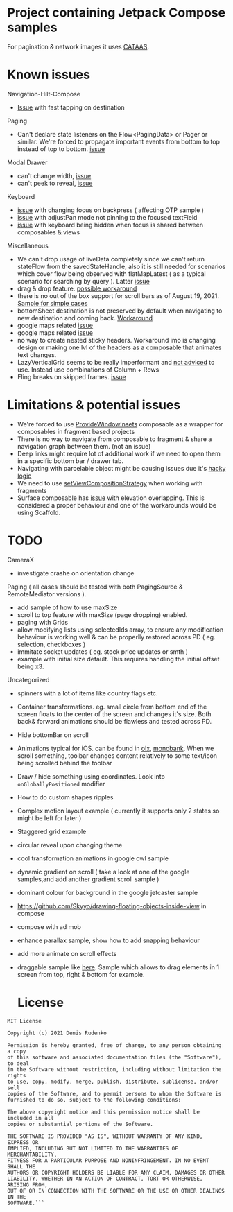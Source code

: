 # Project containing Jetpack Compose samples 
For pagination & network images it uses [CATAAS](https://cataas.com/#/).

# Known issues

Navigation-Hilt-Compose
- [Issue](https://issuetracker.google.com/issues/200817333) with fast tapping on destination

Paging
- Can't declare state listeners on the Flow<PagingData<Value>> or Pager or similar. We're forced to propagate important events from bottom to top instead of top to bottom. [issue](https://issuetracker.google.com/issues/200577793)

Modal Drawer
- can't change width, [issue](https://issuetracker.google.com/issues/190879368)
- can't peek to reveal, [issue](https://issuetracker.google.com/issues/167408603)

Keyboard
- [issue](https://issuetracker.google.com/issues/187746439) with changing focus on backpress ( affecting OTP sample )
- [issue](https://issuetracker.google.com/issues/199297778) with adjustPan mode not pinning to the focused textField
- [issue](https://issuetracker.google.com/issues/199561561) with keyboard being hidden when focus is shared between composables & views

Miscellaneous
- We can't drop usage of liveData completely since we can't return stateFlow from the savedStateHandle, also it is still needed for scenarios which cover flow being observed with flatMapLatest ( as a typical scenario for searching by query ). Latter [issue](https://github.com/Kotlin/kotlinx.coroutines/issues/2223)
- drag & drop feature. [possible workaround](https://stackoverflow.com/questions/64913067/reorder-lazycolumn-items-with-drag-drop)
- there is no out of the box support for scroll bars as of August 19, 2021. [Sample for simple cases](https://stackoverflow.com/questions/66341823/jetpack-compose-scrollbars/68056586#68056586)
- bottomSheet destination is not preserved by default when navigating to new destination and coming back. [Workaround](https://medium.com/@theapache64/saving-bottomsheets-state-%EF%B8%8F-d9426cafbcbb)
- google maps related [issue](https://github.com/googlemaps/android-maps-utils/issues/949)
- google maps related [issue](https://issuetracker.google.com/issues/197880217)
- no way to create nested sticky headers. Workaround imo is changing design or making one lvl of the headers as a composable that animates text changes.
- LazyVerticalGrid seems to be really imperformant and [not adviced](https://developer.android.com/reference/kotlin/androidx/compose/foundation/lazy/package-summary#LazyVerticalGrid(androidx.compose.foundation.lazy.GridCells,androidx.compose.ui.Modifier,androidx.compose.foundation.lazy.LazyListState,androidx.compose.foundation.layout.PaddingValues,androidx.compose.foundation.layout.Arrangement.Vertical,androidx.compose.foundation.layout.Arrangement.Horizontal,kotlin.Function1)) to use. Instead use combinations of Column + Rows
- Fling breaks on skipped frames. [issue](https://issuetracker.google.com/issues/190788866)

# Limitations & potential issues
- We're forced to use [ProvideWindowInsets](https://google.github.io/accompanist/insets/#usage) composable as a wrapper for composables in fragment based projects
- There is no way to navigate from composable to fragment & share a navigation graph between them. (not an issue)
- Deep links might require lot of additional work if we need to open them in a specific bottom bar / drawer tab.
- Navigating with parcelable object might be causing issues due it's [hacky logic](https://github.com/Skyyo/IGDB-Browser/blob/e4279d7cecb50aca32aacdc712f9ed2fdd11aade/app/src/main/java/com/skyyo/igdbbrowser/extensions/NavControllerExtensions.kt#L48-L57)
- We need to use [setViewCompositionStrategy](https://developer.android.com/jetpack/compose/interop/interop-apis) when working with fragments
- Surface composable has [issue](https://issuetracker.google.com/issues/198313901) with elevation overlapping. This is considered a proper behaviour and one of the workarounds would be using Scaffold.
  
# TODO
  
CameraX
- investigate crashe on orientation change

Paging ( all cases should be tested with both PagingSource & RemoteMediator versions ).
- add sample of how to use maxSize 
- scroll to top feature with maxSize (page dropping) enabled.
- paging with Grids
- allow modifying lists using selectedIds array, to ensure any modification behaviour is working well & can be properlly restored across PD ( eg. selection, checkboxes )
- immitate socket updates ( eg. stock price updates or smth )
- example with initial size default. This requires handling the initial offset being x3.

Uncategorized
- spinners with a lot of items like country flags etc.
- Container transformations. eg. small circle from bottom end of the screen floats to the center of the screen and changes it's size. Both back& forward animations should be flawless and tested across PD.
- Hide bottomBar on scroll
- Animations typical for iOS. can be found in [olx](https://play.google.com/store/apps/details?id=ua.slando&hl=en&gl=US), [monobank](https://play.google.com/store/apps/details?id=com.ftband.mono&hl=en&gl=US). When we scroll something, toolbar changes content relatively to some text/icon being scrolled behind the toolbar
- Draw / hide something using coordinates. Look into ```onGloballyPositioned``` modifier
- How to do custom shapes ripples
- Complex motion layout example ( currently it supports only 2 states so might be left for later )
- Staggered grid example
- circular reveal upon changing theme
- cool transformation animations in google owl sample
- dynamic gradient on scroll ( take a look at one of the google samples,and add another gradient scroll sample )
- dominant colour for background in the google jetcaster sample
- https://github.com/Skyyo/drawing-floating-objects-inside-view in compose
- compose with ad mob
- enhance parallax sample, show how to add snapping behaviour
- add more animate on scroll effects
- draggable sample like [here](https://proandroiddev.com/jetpack-compose-calculator-ui-4dfa2ab9048e). Sample which allows to drag elements in 1 screen from top, right & bottom for example.
  
  # License
```
MIT License

Copyright (c) 2021 Denis Rudenko

Permission is hereby granted, free of charge, to any person obtaining a copy
of this software and associated documentation files (the "Software"), to deal
in the Software without restriction, including without limitation the rights
to use, copy, modify, merge, publish, distribute, sublicense, and/or sell
copies of the Software, and to permit persons to whom the Software is
furnished to do so, subject to the following conditions:

The above copyright notice and this permission notice shall be included in all
copies or substantial portions of the Software.

THE SOFTWARE IS PROVIDED "AS IS", WITHOUT WARRANTY OF ANY KIND, EXPRESS OR
IMPLIED, INCLUDING BUT NOT LIMITED TO THE WARRANTIES OF MERCHANTABILITY,
FITNESS FOR A PARTICULAR PURPOSE AND NONINFRINGEMENT. IN NO EVENT SHALL THE
AUTHORS OR COPYRIGHT HOLDERS BE LIABLE FOR ANY CLAIM, DAMAGES OR OTHER
LIABILITY, WHETHER IN AN ACTION OF CONTRACT, TORT OR OTHERWISE, ARISING FROM,
OUT OF OR IN CONNECTION WITH THE SOFTWARE OR THE USE OR OTHER DEALINGS IN THE
SOFTWARE.```
